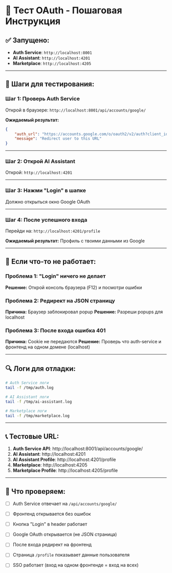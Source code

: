 # 🔐 Тест OAuth - Пошаговая Инструкция

## ✅ Запущено:
- **Auth Service**: `http://localhost:8001`
- **AI Assistant**: `http://localhost:4201`
- **Marketplace**: `http://localhost:4205`

---

## 📝 Шаги для тестирования:

### Шаг 1: Проверь Auth Service
Открой в браузере: `http://localhost:8001/api/accounts/google/`

**Ожидаемый результат:**
```json
{
    "auth_url": "https://accounts.google.com/o/oauth2/v2/auth?client_id=...",
    "message": "Redirect user to this URL"
}
```

---

### Шаг 2: Открой AI Assistant
Открой: `http://localhost:4201`

---

### Шаг 3: Нажми "Login" в шапке
Должно открыться окно Google OAuth

---

### Шаг 4: После успешного входа
Перейди на: `http://localhost:4201/profile`

**Ожидаемый результат:**
Профиль с твоими данными из Google

---

## 🐛 Если что-то не работает:

### Проблема 1: "Login" ничего не делает
**Решение:** Открой консоль браузера (F12) и посмотри ошибки

### Проблема 2: Редирект на JSON страницу
**Причина:** Браузер заблокировал popup
**Решение:** Разреши popups для localhost

### Проблема 3: После входа ошибка 401
**Причина:** Cookie не передаются
**Решение:** Проверь что auth-service и фронтенд на одном домене (localhost)

---

## 🔍 Логи для отладки:

```bash
# Auth Service логи
tail -f /tmp/auth.log

# AI Assistant логи
tail -f /tmp/ai-assistant.log

# Marketplace логи
tail -f /tmp/marketplace.log
```

---

## 📞 Тестовые URL:

1. **Auth Service API**: http://localhost:8001/api/accounts/google/
2. **AI Assistant**: http://localhost:4201
3. **AI Assistant Profile**: http://localhost:4201/profile
4. **Marketplace**: http://localhost:4205
5. **Marketplace Profile**: http://localhost:4205/profile

---

## 🎯 Что проверяем:

- [ ] Auth Service отвечает на `/api/accounts/google/`
- [ ] Фронтенд открывается без ошибок
- [ ] Кнопка "Login" в header работает
- [ ] Google OAuth открывается (не JSON страница)
- [ ] После входа редирект на фронтенд
- [ ] Страница `/profile` показывает данные пользователя
- [ ] SSO работает (вход на одном фронтенде = вход на всех)

